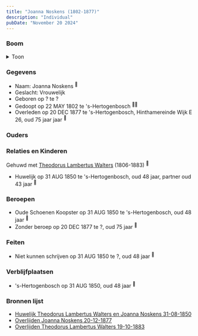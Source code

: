 ```yaml
---
title: "Joanna Noskens (1802-1877)"
description: "Individual"
pubDate: "November 20 2024"
---
```


### Boom
<details><summary>Toon</summary>

![test](https://www.plantuml.com/plantuml/svg/ZP9RQy9048NVzrSC-k2Ja1YiLeBrqjWBlGYrb3x99ZjDGZQxihCYGVpltMYmFfJIjs7cd9bl3piXoutTbf9HaQiDDxo4c2T5QlHMYRcMse0rN94ReR8iomL2afj4ugd6ScChAB6CqT2fHHODQbjja5riJIGdWZq3W9as0iqgovD28L4ObZnNup44xC1O1vR7KyJOoT9wr5mf3Y-Q2bJK0axmu7c-xy7PsLxCeY0AtFhzLuvI720SnJokrh6sLk9e3BqUF4y_mHzwFRYvK56nbNBDbLWdHXF5sX7LSWzkexcJ3mRGeUuz6gjJLB6c9Aif6xHLXbfeioLuudK2rbKVNBe0pfpUS0ZGZe95Vp7xWyyVm5kqhFck_iFdNyFhVENam-0tlWOl7ErGY5obpX7uC7s_Suw-TqHREBGWWBRCqynMAANUERm3QwBjTXi5Qzxmqs0JLC9zcMy0)
</details>

### Gegevens
- Naam: Joanna Noskens <sup><a href="../s00147/" style="text-decoration:none" title="Huwelijk Theodorus Lambertus Walters en Joanna Noskens 31-08-1850">:link:</a></sup>
- Geslacht: Vrouwelijk
- Geboren op ? te ? 
- Gedoopt op 22 MAY 1802 te 's-Hertogenbosch <sup><a href="../s00147/" style="text-decoration:none" title="Huwelijk Theodorus Lambertus Walters en Joanna Noskens 31-08-1850">:link:</a><a href="../s00230/" style="text-decoration:none" title="Doop Joanna Noskens 22-05-1802">:link:</a></sup>
- Overleden op 20 DEC 1877 te 's-Hertogenbosch, Hinthamereinde Wijk E 26, oud 75 jaar jaar <sup><a href="../s00154/" style="text-decoration:none" title="Overlijden Joanna Noskens 20-12-1877">:link:</a></sup>

### Ouders

### Relaties en Kinderen

Gehuwd met [Theodorus Lambertus Walters](../i00088/) (1806-1883) <sup><a href="../s00147/" style="text-decoration:none" title="Huwelijk Theodorus Lambertus Walters en Joanna Noskens 31-08-1850">:link:</a></sup>
- Huwelijk op 31 AUG 1850 te 's-Hertogenbosch, oud 48 jaar, partner oud 43 jaar <sup><a href="../s00147/" style="text-decoration:none" title="Huwelijk Theodorus Lambertus Walters en Joanna Noskens 31-08-1850">:link:</a></sup>

### Beroepen
- Oude Schoenen Koopster op 31 AUG 1850 te 's-Hertogenbosch, oud 48 jaar <sup><a href="../s00147/" style="text-decoration:none" title="Huwelijk Theodorus Lambertus Walters en Joanna Noskens 31-08-1850">:link:</a></sup>
- Zonder beroep op 20 DEC 1877 te ?, oud 75 jaar <sup><a href="../s00154/" style="text-decoration:none" title="Overlijden Joanna Noskens 20-12-1877">:link:</a></sup>

### Feiten
- Niet kunnen schrijven op 31 AUG 1850 te ?, oud 48 jaar <sup><a href="../s00147/" style="text-decoration:none" title="Huwelijk Theodorus Lambertus Walters en Joanna Noskens 31-08-1850">:link:</a></sup>

### Verblijfplaatsen
- 's-Hertogenbosch  op 31 AUG 1850, oud 48 jaar  <sup><a href="../s00147/" style="text-decoration:none" title="Huwelijk Theodorus Lambertus Walters en Joanna Noskens 31-08-1850">:link:</a></sup>

### Bronnen lijst
- [Huwelijk Theodorus Lambertus Walters en Joanna Noskens 31-08-1850](../s00147/)
- [Overlijden Joanna Noskens 20-12-1877](../s00154/)
- [Overlijden Theodorus Lambertus Walters 19-10-1883](../s00156/)